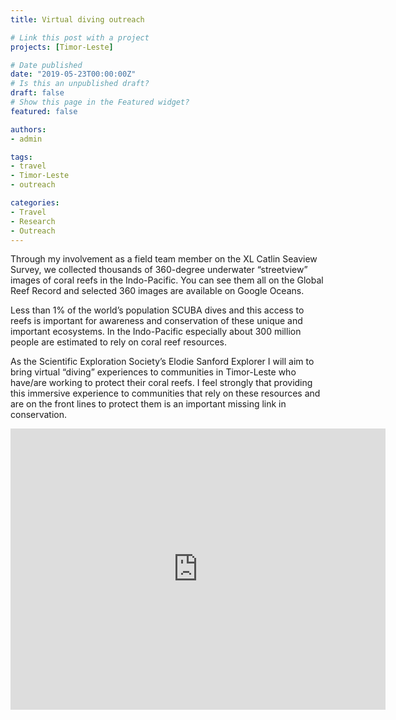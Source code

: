 ```yaml
---
title: Virtual diving outreach

# Link this post with a project
projects: [Timor-Leste]

# Date published
date: "2019-05-23T00:00:00Z"
# Is this an unpublished draft?
draft: false
# Show this page in the Featured widget?
featured: false

authors:
- admin

tags:
- travel
- Timor-Leste
- outreach

categories:
- Travel
- Research
- Outreach
---
```


Through my involvement as a field team member on the XL Catlin Seaview Survey, we collected thousands of 360-degree underwater “streetview” images of coral reefs in the Indo-Pacific. You can see them all on the Global Reef Record and selected 360 images are available on Google Oceans.

Less than 1% of the world’s population SCUBA dives and this access to reefs is important for awareness and conservation of these unique and important ecosystems. In the Indo-Pacific especially about 300 million people are estimated to rely on coral reef resources.

As the Scientific Exploration Society’s Elodie Sanford Explorer I will aim to bring virtual “diving” experiences to communities in Timor-Leste who have/are working to protect their coral reefs. I feel strongly that providing this immersive experience to communities that rely on these resources and are on the front lines to protect them is an important missing link in conservation.

<iframe src="https://www.google.com/maps/embed?pb=!4v1677984205556!6m8!1m7!1sCAoSLEFGMVFpcE9fV2t1T2ZLel9oQXlMY24tZlpSNm9GMk93Ull3cEU0b1RoMnJM!2m2!1d-8.4422335!2d127.3131976!3f0!4f0!5f0.7820865974627469" width="600" height="450" style="border:0;" allowfullscreen="" loading="lazy" referrerpolicy="no-referrer-when-downgrade"></iframe>

